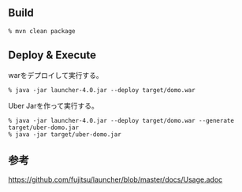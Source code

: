 ## Build
```
% mvn clean package
```

## Deploy & Execute
warをデプロイして実行する。

```
% java -jar launcher-4.0.jar --deploy target/domo.war
```

Uber Jarを作って実行する。

```
% java -jar launcher-4.0.jar --deploy target/domo.war --generate target/uber-domo.jar
% java -jar target/uber-domo.jar
```

## 参考
https://github.com/fujitsu/launcher/blob/master/docs/Usage.adoc
